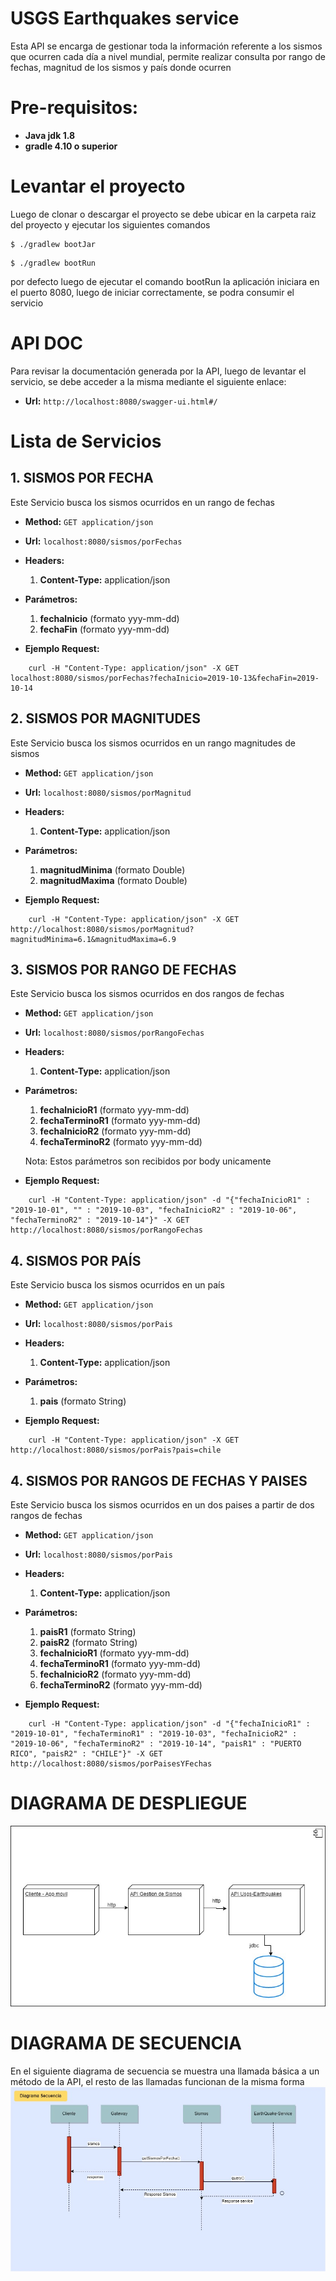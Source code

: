 # USGS Earthquakes service
Esta API se encarga de gestionar toda la información referente a los sismos que ocurren cada día a nivel mundial, 
permite realizar consulta por rango de fechas, magnitud de los sismos y país donde ocurren

# Pre-requisitos:

* **Java jdk 1.8**
* **gradle 4.10 o superior**

# Levantar el proyecto

Luego de clonar o descargar el proyecto se debe ubicar en la carpeta raiz del proyecto y ejecutar los siguientes comandos

```
$ ./gradlew bootJar
```
```
$ ./gradlew bootRun
```
por defecto luego de ejecutar el comando bootRun la aplicación iniciara en el puerto 8080, luego de iniciar correctamente, se podra consumir el servicio


# API DOC
Para revisar la documentación generada por la API, luego de levantar el servicio, se debe acceder a la misma mediante el siguiente enlace:
* **Url:**
	`
	http://localhost:8080/swagger-ui.html#/
	`
# Lista de Servicios

## 1. SISMOS POR FECHA
Este Servicio busca los sismos ocurridos en un rango de fechas

* **Method:**
   `
   GET application/json
   `

* **Url:**
	`
	localhost:8080/sismos/porFechas
	`

* **Headers:**  
	 1. **Content-Type:** application/json
 
* **Parámetros:**
	 1. **fechaInicio** (formato yyy-mm-dd)
	 2. **fechaFin** (formato yyy-mm-dd)
   
 
* **Ejemplo Request:**

```
	curl -H "Content-Type: application/json" -X GET localhost:8080/sismos/porFechas?fechaInicio=2019-10-13&fechaFin=2019-10-14
```

## 2. SISMOS POR MAGNITUDES
Este Servicio busca los sismos ocurridos en un rango magnitudes de sismos

* **Method:**
   `
   GET application/json
   `

* **Url:**
	`
	localhost:8080/sismos/porMagnitud
	`

* **Headers:**  
	 1. **Content-Type:** application/json
 
* **Parámetros:**
	 1. **magnitudMinima** (formato Double)
	 2. **magnitudMaxima** (formato Double)
   
 
* **Ejemplo Request:**

```
	curl -H "Content-Type: application/json" -X GET http://localhost:8080/sismos/porMagnitud?magnitudMinima=6.1&magnitudMaxima=6.9
```

## 3. SISMOS POR RANGO DE FECHAS
Este Servicio busca los sismos ocurridos en dos rangos de fechas

* **Method:**
   `
   GET application/json
   `

* **Url:**
	`
	localhost:8080/sismos/porRangoFechas
	`

* **Headers:**  
	 1. **Content-Type:** application/json
 
* **Parámetros:**
	 1. **fechaInicioR1** (formato yyy-mm-dd)
	 2. **fechaTerminoR1** (formato yyy-mm-dd)
	 3. **fechaInicioR2** (formato yyy-mm-dd)
	 4. **fechaTerminoR2** (formato yyy-mm-dd)	 
   
   Nota: Estos parámetros son recibidos por body unicamente
 
* **Ejemplo Request:**

```
	curl -H "Content-Type: application/json" -d "{"fechaInicioR1" : "2019-10-01", "" : "2019-10-03", "fechaInicioR2" : "2019-10-06", "fechaTerminoR2" : "2019-10-14"}" -X GET http://localhost:8080/sismos/porRangoFechas
```

## 4. SISMOS POR PAÍS
Este Servicio busca los sismos ocurridos en un país

* **Method:**
   `
   GET application/json
   `

* **Url:**
	`
	localhost:8080/sismos/porPais
	`

* **Headers:**  
	 1. **Content-Type:** application/json
 
* **Parámetros:**
	 1. **pais** (formato String)
   
 
* **Ejemplo Request:**

```
	curl -H "Content-Type: application/json" -X GET http://localhost:8080/sismos/porPais?pais=chile
```

## 4. SISMOS POR RANGOS DE FECHAS Y PAISES
Este Servicio busca los sismos ocurridos en un dos paises a partir de dos rangos de fechas

* **Method:**
   `
   GET application/json
   `

* **Url:**
	`
	localhost:8080/sismos/porPais
	`

* **Headers:**  
	 1. **Content-Type:** application/json
 
* **Parámetros:**
	 1. **paisR1** (formato String)
	 2. **paisR2** (formato String)
	 3. **fechaInicioR1** (formato yyy-mm-dd)
	 4. **fechaTerminoR1** (formato yyy-mm-dd)
	 5. **fechaInicioR2** (formato yyy-mm-dd)
	 6. **fechaTerminoR2** (formato yyy-mm-dd)	
 
* **Ejemplo Request:**

```
	curl -H "Content-Type: application/json" -d "{"fechaInicioR1" : "2019-10-01", "fechaTerminoR1" : "2019-10-03", "fechaInicioR2" : "2019-10-06", "fechaTerminoR2" : "2019-10-14", "paisR1" : "PUERTO RICO", "paisR2" : "CHILE"}" -X GET http://localhost:8080/sismos/porPaisesYFechas
```
# DIAGRAMA DE DESPLIEGUE

![Image](https://github.com/pastorduran/USGS-Earthquakes/blob/master/DiagramaDespliegueUSGS-EarthQuake.jpg)

# DIAGRAMA DE SECUENCIA
En el siguiente diagrama de secuencia se muestra una llamada básica a un método de la API, el resto de las llamadas funcionan de la misma forma
![Image](https://github.com/pastorduran/USGS-Earthquakes/blob/master/DiagramaSecuenciaUSGS-EarthQuake.jpg)
